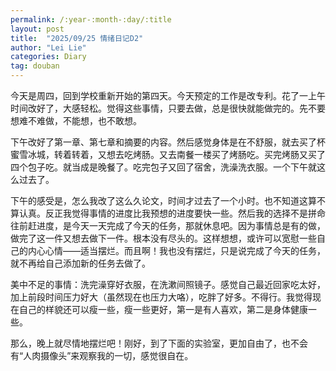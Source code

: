 ```yaml
---
permalink: /:year-:month-:day/:title
layout: post
title:  "2025/09/25 情绪日记D2"
author: "Lei Lie"
categories: Diary
tag: douban
---
```


今天是周四，回到学校重新开始的第四天。今天预定的工作是改专利。花了一上午时间改好了，大感轻松。觉得这些事情，只要去做，总是很快就能做完的。先不要想难不难做，不能想，也不敢想。

下午改好了第一章、第七章和摘要的内容。然后感觉身体是在不舒服，就去买了杯蜜雪冰城，转着转着，又想去吃烤肠。又去南餐一楼买了烤肠吃。买完烤肠又买了四个包子吃。就当成是晚餐了。吃完包子又回了宿舍，洗澡洗衣服。一个下午就这么过去了。

下午的感受是，怎么我改了这么久论文，时间才过去了一个小时。也不知道这算不算认真。反正我觉得事情的进度比我预想的进度要快一些。然后我的选择不是拼命往前赶进度，是今天一天完成了今天的任务，那就休息吧。因为事情总是有的做，做完了这一件又想去做下一件。根本没有尽头的。这样想想，或许可以宽慰一些自己的内心心情——适当摆烂。而且啊！我也没有摆烂，只是说完成了今天的任务，就不再给自己添加新的任务去做了。

美中不足的事情：洗完澡穿好衣服，在洗漱间照镜子。感觉自己最近回家吃太好，加上前段时间压力好大（虽然现在也压力大咯），吃胖了好多。不得行。我觉得现在自己的样貌还可以瘦一些，瘦一些更好，第一是有人喜欢，第二是身体健康一些。

那么，晚上就尽情地摆烂吧！刚好，到了下面的实验室，更加自由了，也不会有“人肉摄像头”来观察我的一切，感觉很自在。